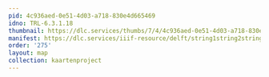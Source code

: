 ```yaml
---
pid: 4c936aed-0e51-4d03-a718-830e4d665469
idno: TRL-6.3.1.18
thumbnail: https://dlc.services/thumbs/7/4/4c936aed-0e51-4d03-a718-830e4d665469/full/400,339/0/default.jpg
manifest: https://dlc.services/iiif-resource/delft/string1string2string3/kaartenproject-2007/TRL-6.3.1.18
order: '275'
layout: map
collection: kaartenproject
---
```

